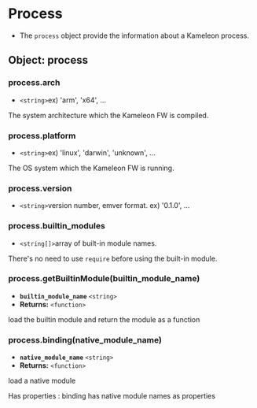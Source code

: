 # Process

* The `process` object provide the information about a Kameleon process.

## Object: process

### process.arch

* `<string>`ex\) 'arm', 'x64', ...

The system architecture which the Kameleon FW is compiled. 

### process.platform

* `<string>`ex\) 'linux', 'darwin', 'unknown', ...

The OS system which the Kameleon FW is running.

### process.version

* `<string>`version number, emver format. ex\) '0.1.0', ...

### process.builtin\_modules

* `<string[]>`array of built-in module names. 

There's no need to use `require` before using the built-in module.

### process.getBuiltinModule\(builtin\_module\_name\)

* **`builtin_module_name`** `<string>`
* **Returns:** `<function>` 

load the builtin module and return the module as a function

### process.binding\(native\_module\_name\)

* **`native_module_name`** `<string>`
* **Returns:** `<function>`

load a native module

Has properties  : binding has native module names as properties

